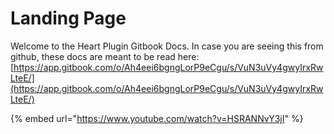 # Landing Page

Welcome to the Heart Plugin Gitbook Docs. In case you are seeing this from github, these docs are meant to be read here: [https://app.gitbook.com/o/Ah4eei6bgngLorP9eCgu/s/VuN3uVy4gwyIrxRwLteE/](https://app.gitbook.com/o/Ah4eei6bgngLorP9eCgu/s/VuN3uVy4gwyIrxRwLteE/)

{% embed url="https://www.youtube.com/watch?v=HSRANNvY3jI" %}

